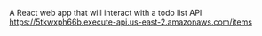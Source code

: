A React web app that will interact with a todo list API https://5tkwxph66b.execute-api.us-east-2.amazonaws.com/items
